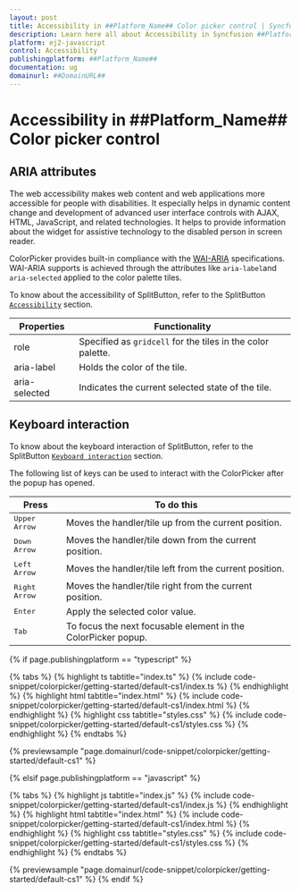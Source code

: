 ```yaml
---
layout: post
title: Accessibility in ##Platform_Name## Color picker control | Syncfusion
description: Learn here all about Accessibility in Syncfusion ##Platform_Name## Color picker control of Syncfusion Essential JS 2 and more.
platform: ej2-javascript
control: Accessibility 
publishingplatform: ##Platform_Name##
documentation: ug
domainurl: ##DomainURL##
---
```


# Accessibility in ##Platform_Name## Color picker control

## ARIA attributes

The web accessibility makes web content and web applications more accessible for people with disabilities. It especially helps in dynamic content change and development of advanced user interface controls with AJAX, HTML, JavaScript, and related technologies. It helps to provide information about the widget for assistive technology to the disabled person in screen reader.

ColorPicker provides built-in compliance with the [WAI-ARIA](http://www.w3.org/WAI/PF/aria-practices) specifications. WAI-ARIA supports is achieved through the attributes like `aria-label`and `aria-selected` applied to the color palette tiles.

To know about the accessibility of SplitButton, refer to the SplitButton [`Accessibility`](./../split-button/accessibility#accessibility) section.

| Properties | Functionality |
| ------------ | ----------------------- |
| role | Specified as `gridcell` for the tiles in the color palette. |
| aria-label | Holds the color of the tile. |
| aria-selected | Indicates the current selected state of the tile. |

## Keyboard interaction

To know about the keyboard interaction of SplitButton, refer to the SplitButton [`Keyboard interaction`](./../split-button/accessibility#keyboard-interaction) section.

The following list of keys can be used to interact with the ColorPicker after the popup has opened.

| **Press** | **To do this** |
| --- | --- |
| <kbd>Upper Arrow</kbd>  | Moves the handler/tile up from the current position. |
| <kbd>Down Arrow</kbd>  | Moves the handler/tile down from the current position. |
| <kbd>Left Arrow</kbd>  | Moves the handler/tile left from the current position. |
| <kbd>Right Arrow</kbd>  | Moves the handler/tile right from the current position. |
| <kbd>Enter</kbd>  | Apply the selected color value. |
| <kbd>Tab</kbd>  | To focus the next focusable element in the ColorPicker popup.  |

{% if page.publishingplatform == "typescript" %}

 {% tabs %}
{% highlight ts tabtitle="index.ts" %}
{% include code-snippet/colorpicker/getting-started/default-cs1/index.ts %}
{% endhighlight %}
{% highlight html tabtitle="index.html" %}
{% include code-snippet/colorpicker/getting-started/default-cs1/index.html %}
{% endhighlight %}
{% highlight css tabtitle="styles.css" %}
{% include code-snippet/colorpicker/getting-started/default-cs1/styles.css %}
{% endhighlight %}
{% endtabs %}
        
{% previewsample "page.domainurl/code-snippet/colorpicker/getting-started/default-cs1" %}

{% elsif page.publishingplatform == "javascript" %}

{% tabs %}
{% highlight js tabtitle="index.js" %}
{% include code-snippet/colorpicker/getting-started/default-cs1/index.js %}
{% endhighlight %}
{% highlight html tabtitle="index.html" %}
{% include code-snippet/colorpicker/getting-started/default-cs1/index.html %}
{% endhighlight %}
{% highlight css tabtitle="styles.css" %}
{% include code-snippet/colorpicker/getting-started/default-cs1/styles.css %}
{% endhighlight %}
{% endtabs %}

{% previewsample "page.domainurl/code-snippet/colorpicker/getting-started/default-cs1" %}
{% endif %}
